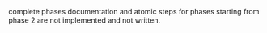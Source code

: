 complete phases documentation and atomic steps for phases starting from phase 2 are not implemented and not written.